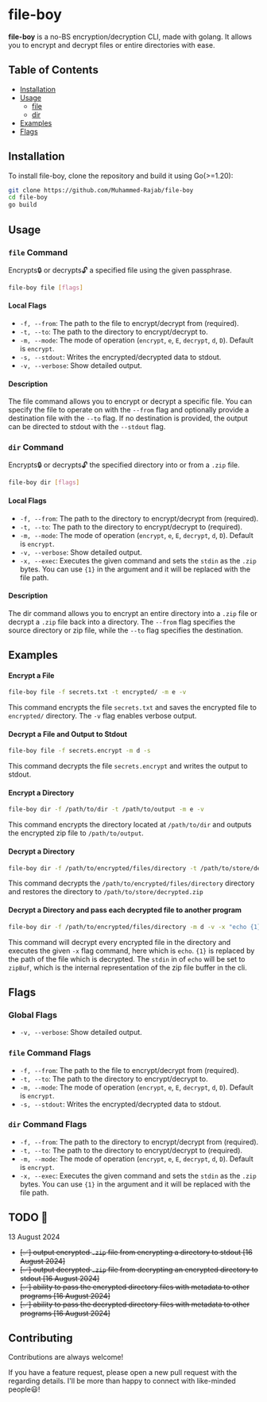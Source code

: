 # file-boy

**file-boy** is a no-BS encryption/decryption CLI, made with golang. It allows you to encrypt and decrypt files or entire directories with ease.

## Table of Contents

- [Installation](#installation)
- [Usage](#usage)
  - [file](#file-command)
  - [dir](#dir-command)
- [Examples](#examples)
- [Flags](#flags)

## Installation

To install file-boy, clone the repository and build it using Go(>=1.20):

```bash
git clone https://github.com/Muhammed-Rajab/file-boy
cd file-boy
go build
```

## Usage

### `file` Command

Encrypts🔒 or decrypts🔓 a specified file using the given passphrase.

```sh
file-boy file [flags]
```

#### Local Flags

- `-f, --from`: The path to the file to encrypt/decrypt from (required).
- `-t, --to`: The path to the directory to encrypt/decrypt to.
- `-m, --mode`: The mode of operation (`encrypt`, `e`, `E`, `decrypt`, `d`, `D`). Default is `encrypt`.
- `-s, --stdout`: Writes the encrypted/decrypted data to stdout.
- `-v, --verbose`: Show detailed output.

#### Description

The file command allows you to encrypt or decrypt a specific file. You can specify the file to operate on with the `--from` flag and optionally provide a destination file with the `--to` flag. If no destination is provided, the output can be directed to stdout with the `--stdout` flag.

### `dir` Command

Encrypts🔒 or decrypts🔓 the specified directory into or from a `.zip` file.

```sh
file-boy dir [flags]
```

#### Local Flags

- `-f, --from`: The path to the directory to encrypt/decrypt from (required).
- `-t, --to`: The path to the directory to encrypt/decrypt to (required).
- `-m, --mode`: The mode of operation (`encrypt`, `e`, `E`, `decrypt`, `d`, `D`). Default is `encrypt`.
- `-v, --verbose`: Show detailed output.
- `-x, --exec`: Executes the given command and sets the `stdin` as the `.zip` bytes. You can use `{1}` in the argument and it will be replaced with the file path.

#### Description

The dir command allows you to encrypt an entire directory into a `.zip` file or decrypt a `.zip` file back into a directory. The `--from` flag specifies the source directory or zip file, while the `--to` flag specifies the destination.

## Examples

#### Encrypt a File

```sh
file-boy file -f secrets.txt -t encrypted/ -m e -v
```

This command encrypts the file `secrets.txt` and saves the encrypted file to `encrypted/` directory. The `-v` flag enables verbose output.

#### Decrypt a File and Output to Stdout

```sh
file-boy file -f secrets.encrypt -m d -s
```

This command decrypts the file `secrets.encrypt` and writes the output to stdout.

#### Encrypt a Directory

```sh
file-boy dir -f /path/to/dir -t /path/to/output -m e -v
```

This command encrypts the directory located at `/path/to/dir` and outputs the encrypted zip file to `/path/to/output`.

#### Decrypt a Directory

```sh
file-boy dir -f /path/to/encrypted/files/directory -t /path/to/store/decrypted.zip -m d -v
```

This command decrypts the `/path/to/encrypted/files/directory` directory and restores the directory to `/path/to/store/decrypted.zip`

#### Decrypt a Directory and pass each decrypted file to another program
```sh
file-boy dir -f /path/to/encrypted/files/directory -m d -v -x "echo {1}"
```

This command will decrypt every encrypted file in the directory and executes the given `-x` flag command, here which is `echo`. `{1}` is replaced by the path of the file which is decrypted. The `stdin` in of `echo` will be set to `zipBuf`, which is the internal representation of the zip file buffer in the cli.
## Flags

### Global Flags

- `-v, --verbose`: Show detailed output.

### `file` Command Flags

- `-f, --from`: The path to the file to encrypt/decrypt from (required).
- `-t, --to`: The path to the directory to encrypt/decrypt to.
- `-m, --mode`: The mode of operation (`encrypt`, `e`, `E`, `decrypt`, `d`, `D`). Default is `encrypt`.
- `-s, --stdout`: Writes the encrypted/decrypted data to stdout.

### `dir` Command Flags

- `-f, --from`: The path to the directory to encrypt/decrypt from (required).
- `-t, --to`: The path to the directory to encrypt/decrypt to (required).
- `-m, --mode`: The mode of operation (`encrypt`, `e`, `E`, `decrypt`, `d`, `D`). Default is `encrypt`.
- `-x, --exec`: Executes the given command and sets the `stdin` as the `.zip` bytes. You can use `{1}` in the argument and it will be replaced with the file path.

## TODO 📝
13 August 2024
- <s>[✅] output encrypted `.zip` file from encrypting a directory to stdout [16 August 2024]</s>
- <s>[✅] output decrypted `.zip` file from decrypting an encrypted directory to stdout [16 August 2024]</s>
- <s>[✅] ability to pass the encrypted directory files with metadata to other programs [16 August 2024]</s>
- <s>[✅] ability to pass the decrypted directory files with metadata to other programs [16 August 2024]</s>

## Contributing

Contributions are always welcome!

If you have a feature request, please open a new pull request with the regarding details. I'll be more than happy to connect with like-minded people😃!
